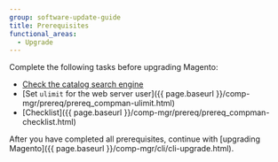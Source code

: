 ```yaml
---
group: software-update-guide
title: Prerequisites
functional_areas:
  - Upgrade
---
```


Complete the following tasks before upgrading Magento:

*  [Check the catalog search engine]({{page.baseurl}}/comp-mgr/prereq/prereq-elasticsearch.html)
*  [Set `ulimit` for the web server user]({{ page.baseurl }}/comp-mgr/prereq/prereq_compman-ulimit.html)
*  [Checklist]({{ page.baseurl }}/comp-mgr/prereq/prereq_compman-checklist.html)

After you have completed all prerequisites, continue with [upgrading Magento]({{ page.baseurl }}/comp-mgr/cli/cli-upgrade.html).
